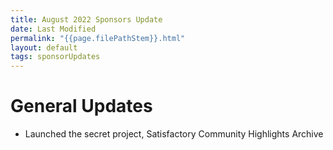 ```yaml
---
title: August 2022 Sponsors Update
date: Last Modified
permalink: "{{page.filePathStem}}.html"
layout: default
tags: sponsorUpdates
---
```

# General Updates
* Launched the secret project, Satisfactory Community Highlights Archive
